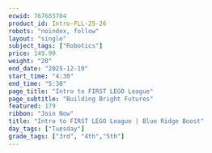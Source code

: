 ```yaml
---
ecwid: 767683704
product_id: Intro-FLL-25-26
robots: "noindex, follow"
layout: "single"
subject_tags: ["Robotics"]
price: 149.99
weight: "20"
end_date: "2025-12-19"
start_time: "4:30"
end_time: "5:30"
page_title: "Intro to FIRST LEGO League"
page_subtitle: "Building Bright Futures"
featured: 179
ribbon: "Join Now"
title: "Intro to FIRST LEGO League | Blue Ridge Boost"
day_tags: ["Tuesday"]
grade_tags: ["3rd", "4th","5th"]
---
```

